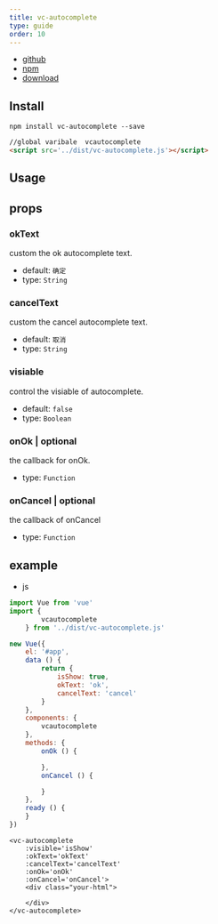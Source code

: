 ```yaml
---
title: vc-autocomplete
type: guide
order: 10
---
```


* [github](https://github.com/iwaimai-bi-fe/vc-autocomplete)
* [npm](https://www.npmjs.com/package/vc-autocomplete)
* [download](https://github.com/iwaimai-bi-fe/vc-autocomplete/archive/master.zip)

## Install

```npm
npm install vc-autocomplete --save
```

```html
//global varibale  vcautocomplete
<script src='../dist/vc-autocomplete.js'></script>
```

## Usage

## props

### okText

custom the ok autocomplete text.

* default: `确定`
* type: `String`

### cancelText

custom the cancel autocomplete text.

* default: `取消`
* type: `String`

### visiable

control the visiable of autocomplete.

* default: `false`
* type: `Boolean` 

### onOk | optional

the callback for onOk.

* type: `Function`

### onCancel | optional

the callback of onCancel

* type: `Function`


## example

* js

```js
import Vue from 'vue'
import {
        vcautocomplete
    } from '../dist/vc-autocomplete.js'

new Vue({
    el: '#app',
    data () {
        return {
            isShow: true,
            okText: 'ok',
            cancelText: 'cancel'
        }
    },
    components: {
        vcautocomplete
    },
    methods: {
        onOk () {

        },
        onCancel () {

        }
    },
    ready () {
    }
})
```

```vue
<vc-autocomplete 
    :visible='isShow'
    :okText='okText'
    :cancelText='cancelText'
    :onOk='onOk'
    :onCancel='onCancel'>
    <div class="your-html">
        
    </div>     
</vc-autocomplete>
```
